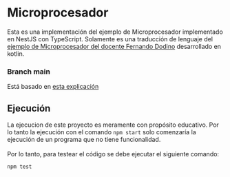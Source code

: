 # Microprocesador

Esta es una implementación del ejemplo de Microprocesador implementado en NestJS con TypeScript.
Solamente es una traducción de lenguaje del [ejemplo de Microprocesador del docente Fernando Dodino](https://github.com/uqbar-project/eg-microprocesador-kotlin) desarrollado en kotlin.

### Branch main
Está basado en [esta explicación](https://docs.google.com/document/d/1-esJOhKb_yAABls-XdRrEYHzCv4yn-qqFtCu3xpgCg0/edit)

## Ejecución
La ejecucion de este proyecto es meramente con propósito educativo. Por lo tanto la ejecución con el comando `npm start` solo comenzaría la ejecución de un programa que no tiene funcionalidad.<br><br>
Por lo tanto, para testear el código se debe ejecutar el siguiente comando:
```
npm test
```
